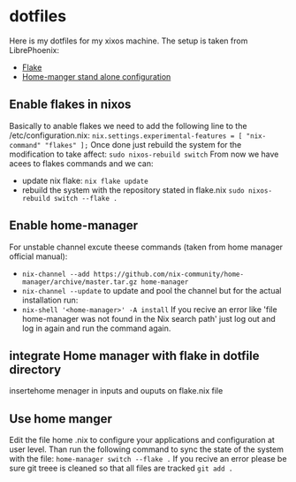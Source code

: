 # dotfiles

Here is my dotfiles for my xixos machine. The setup is taken from LibrePhoenix:

- [Flake](https://www.youtube.com/watch?v=ACybVzRvDhs&list=FLximN2Dc_dZcDTfC7BNaVUw&index=2&t=8s)
- [Home-manger stand alone configuration](https://www.youtube.com/watch?v=IiyBeR-Guqw&list=FLximN2Dc_dZcDTfC7BNaVUw&index=1)

## Enable flakes in nixos

Basically to anable flakes we need to add the following line to the /etc/configuration.nix:
`nix.settings.experimental-features = [ "nix-command" "flakes" ];`
Once done just rebuild the system for the modification to take affect:
`sudo nixos-rebuild switch`
From now we have acees to flakes commands and we can:

- update nix flake:
  `nix flake update`
- rebuild the system with the repository stated in flake.nix
  `sudo nixos-rebuild switch --flake .`

## Enable home-manager

For unstable channel excute theese commands (taken from home manager official manual):

- `nix-channel --add https://github.com/nix-community/home-manager/archive/master.tar.gz home-manager`
- `nix-channel --update`
  to update and pool the channel but for the actual installation run:
- `nix-shell '<home-manager>' -A install`
  If you recive an error like 'file home-manager was not found in the Nix search path' just log out and log in again and run the command again.

## integrate Home manager with flake in dotfile directory

insertehome menager in inputs and ouputs on flake.nix file

## Use home manger

Edit the file home .nix to configure your applications and configuration at user level. Than run the following command to sync the state of the system with the file: `home-manager switch --flake .`
If you recive an error please be sure git treee is cleaned so that all files are tracked `git add .`

